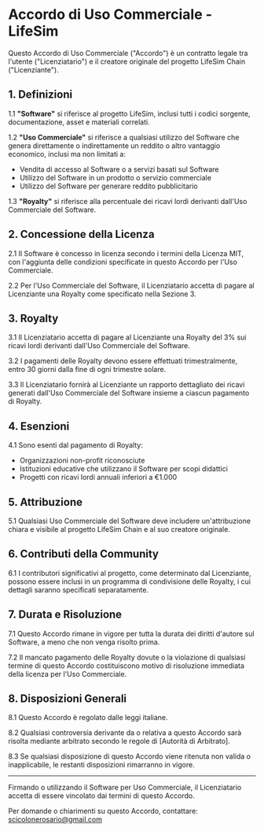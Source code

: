 # Accordo di Uso Commerciale - LifeSim

Questo Accordo di Uso Commerciale ("Accordo") è un contratto legale tra l'utente ("Licenziatario") e il creatore originale del progetto LifeSim Chain ("Licenziante").

## 1. Definizioni

1.1 **"Software"** si riferisce al progetto LifeSim, inclusi tutti i codici sorgente, documentazione, asset e materiali correlati.

1.2 **"Uso Commerciale"** si riferisce a qualsiasi utilizzo del Software che genera direttamente o indirettamente un reddito o altro vantaggio economico, inclusi ma non limitati a:
   - Vendita di accesso al Software o a servizi basati sul Software
   - Utilizzo del Software in un prodotto o servizio commerciale
   - Utilizzo del Software per generare reddito pubblicitario

1.3 **"Royalty"** si riferisce alla percentuale dei ricavi lordi derivanti dall'Uso Commerciale del Software.

## 2. Concessione della Licenza

2.1 Il Software è concesso in licenza secondo i termini della Licenza MIT, con l'aggiunta delle condizioni specificate in questo Accordo per l'Uso Commerciale.

2.2 Per l'Uso Commerciale del Software, il Licenziatario accetta di pagare al Licenziante una Royalty come specificato nella Sezione 3.

## 3. Royalty

3.1 Il Licenziatario accetta di pagare al Licenziante una Royalty del 3% sui ricavi lordi derivanti dall'Uso Commerciale del Software.

3.2 I pagamenti delle Royalty devono essere effettuati trimestralmente, entro 30 giorni dalla fine di ogni trimestre solare.

3.3 Il Licenziatario fornirà al Licenziante un rapporto dettagliato dei ricavi generati dall'Uso Commerciale del Software insieme a ciascun pagamento di Royalty.

## 4. Esenzioni

4.1 Sono esenti dal pagamento di Royalty:
   - Organizzazioni non-profit riconosciute
   - Istituzioni educative che utilizzano il Software per scopi didattici
   - Progetti con ricavi lordi annuali inferiori a €1.000

## 5. Attribuzione

5.1 Qualsiasi Uso Commerciale del Software deve includere un'attribuzione chiara e visibile al progetto LifeSim Chain e al suo creatore originale.

## 6. Contributi della Community

6.1 I contributori significativi al progetto, come determinato dal Licenziante, possono essere inclusi in un programma di condivisione delle Royalty, i cui dettagli saranno specificati separatamente.

## 7. Durata e Risoluzione

7.1 Questo Accordo rimane in vigore per tutta la durata dei diritti d'autore sul Software, a meno che non venga risolto prima.

7.2 Il mancato pagamento delle Royalty dovute o la violazione di qualsiasi termine di questo Accordo costituiscono motivo di risoluzione immediata della licenza per l'Uso Commerciale.

## 8. Disposizioni Generali

8.1 Questo Accordo è regolato dalle leggi italiane.

8.2 Qualsiasi controversia derivante da o relativa a questo Accordo sarà risolta mediante arbitrato secondo le regole di [Autorità di Arbitrato].

8.3 Se qualsiasi disposizione di questo Accordo viene ritenuta non valida o inapplicabile, le restanti disposizioni rimarranno in vigore.

---

Firmando o utilizzando il Software per Uso Commerciale, il Licenziatario accetta di essere vincolato dai termini di questo Accordo.

Per domande o chiarimenti su questo Accordo, contattare: scicolonerosario@gmail.com
